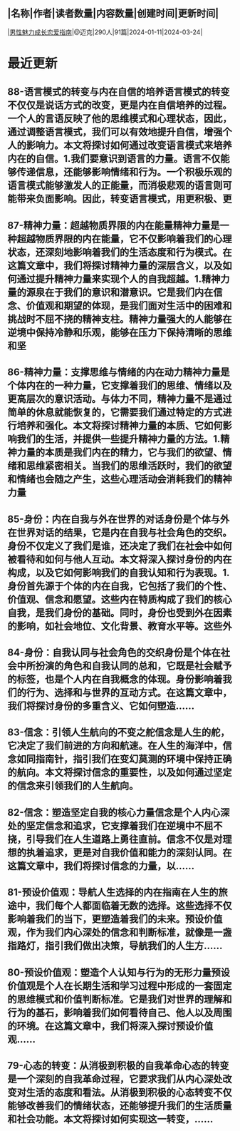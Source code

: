 |名称|作者|读者数量|内容数量|创建时间|更新时间|
---
|[男性魅力成长恋爱指南](https://xiaobot.net/p/meili2024?refer=0b133df9-27dc-423b-8101-639049001c13)|@迈克|290人|91篇|2024-01-11|2024-03-24|

# 最近更新
## 88-语言模式的转变与内在自信的培养语言模式的转变不仅仅是说话方式的改变，更是内在自信培养的过程。一个人的言语反映了他的思维模式和心理状态，因此，通过调整语言模式，我们可以有效地提升自信，增强个人的影响力。本文将探讨如何通过改变语言模式来培养内在的自信。1.我们要意识到语言的力量。语言不仅能够传递信息，还能够影响情绪和行为。一个积极乐观的语言模式能够激发人的正能量，而消极悲观的语言则可能带来负面影响。因此，转变语言模式，用更积极、更
## 87-精神力量：超越物质界限的内在能量精神力量是一种超越物质界限的内在能量，它不仅影响着我们的心理状态，还深刻地影响着我们的生活态度和行为模式。在这篇文章中，我们将探讨精神力量的深层含义，以及如何通过提升精神力量来实现个人的自我超越。1.精神力量的源泉在于我们的意识和潜意识。它是我们内在信念、价值观和期望的体现，是我们面对生活中的困难和挑战时不屈不挠的精神支柱。精神力量强大的人能够在逆境中保持冷静和乐观，能够在压力下保持清晰的思维和坚
## 86-精神力量：支撑思维与情绪的内在动力精神力量是个体内在的一种力量，它支撑着我们的思维、情绪以及更高层次的意识活动。与体力不同，精神力量不是通过简单的休息就能恢复的，它需要我们通过特定的方式进行培养和强化。本文将探讨精神力量的本质、它如何影响我们的生活，并提供一些提升精神力量的方法。1.精神力量的本质是我们内在的精力，它与我们的欲望、情绪和思维紧密相关。当我们的思维活跃时，我们的欲望和情绪也会随之产生，这些心理活动会消耗我们的精神力量
## 85-身份：内在自我与外在世界的对话身份是个体与外在世界对话的结果，它是内在自我与社会角色的交织。身份不仅定义了我们是谁，还决定了我们在社会中如何被看待和如何与他人互动。本文将深入探讨身份的内在构成，以及它如何影响我们的自我认知和行为表现。1.身份首先源于个体的内在自我，它包括了我们的个性、价值观、信念和愿望。这些内在特质构成了我们的核心自我，是我们身份的基础。同时，身份也受到外在因素的影响，如社会地位、文化背景、教育水平等。这些外
## 84-身份：自我认同与社会角色的交织身份是个体在社会中所扮演的角色和自我认同的总和，它既是社会赋予的标签，也是个人内在自我概念的体现。身份影响着我们的行为、选择和与世界的互动方式。在这篇文章中，我们将探讨身份的多重含义、它如何塑造......
## 83-信念：引领人生航向的不变之舵信念是人生的舵，它决定了我们前进的方向和航速。在人生的海洋中，信念如同指南针，指引我们在变幻莫测的环境中保持正确的航向。本文将探讨信念的重要性，以及如何通过坚定的信念来引领我们的人生航向。
## 82-信念：塑造坚定自我的核心力量信念是个人内心深处的坚定信念和追求，它支撑着我们在逆境中不屈不挠，引导我们在人生道路上勇往直前。信念不仅是对理想的执着追求，更是对自我价值和能力的深刻认同。在这篇文章中，我们将探讨信念的力量，以......
## 81-预设价值观：导航人生选择的内在指南在人生的旅途中，我们每个人都面临着无数的选择。这些选择不仅影响着我们的当下，更塑造着我们的未来。预设价值观，作为我们内心深处的信念和判断标准，就像是一盏指路灯，指引我们做出决策，导航我们的人生方......
## 80-预设价值观：塑造个人认知与行为的无形力量预设价值观是个人在长期生活和学习过程中形成的一套固定的思维模式和价值判断标准。它是我们对世界的理解和行为的基石，影响着我们如何看待自己、他人以及周围的环境。在这篇文章中，我们将深入探讨预设价值观......
## 79-心态的转变：从消极到积极的自我革命心态的转变是一个深刻的自我革命过程，它要求我们从内心深处改变对生活的态度和看法。从消极到积极的心态转变不仅能够改善我们的情绪状态，还能够提升我们的生活质量和社会功能。本文将探讨如何实现这一转变，......

